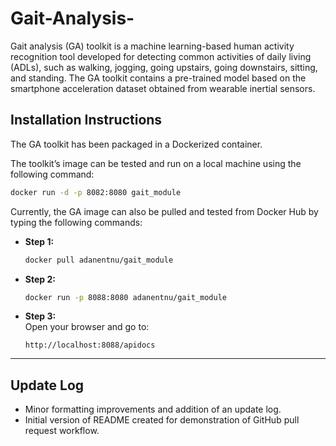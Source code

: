 # Gait-Analysis-

Gait analysis (GA) toolkit is a machine learning-based human activity recognition tool developed for detecting common activities of daily living (ADLs), such as walking, jogging, going upstairs, going downstairs, sitting, and standing. The GA toolkit contains a pre-trained model based on the smartphone acceleration dataset obtained from wearable inertial sensors.

## Installation Instructions

The GA toolkit has been packaged in a Dockerized container.

The toolkit’s image can be tested and run on a local machine using the following command:

```bash
docker run -d -p 8082:8080 gait_module
```

Currently, the GA image can also be pulled and tested from Docker Hub by typing the following commands:

- **Step 1:**  
  ```bash
  docker pull adanentnu/gait_module
  ```

- **Step 2:**  
  ```bash
  docker run -p 8088:8080 adanentnu/gait_module
  ```

- **Step 3:**  
  Open your browser and go to:  
  ```
  http://localhost:8088/apidocs
  ```

---

## Update Log

- Minor formatting improvements and addition of an update log.
- Initial version of README created for demonstration of GitHub pull request workflow.
